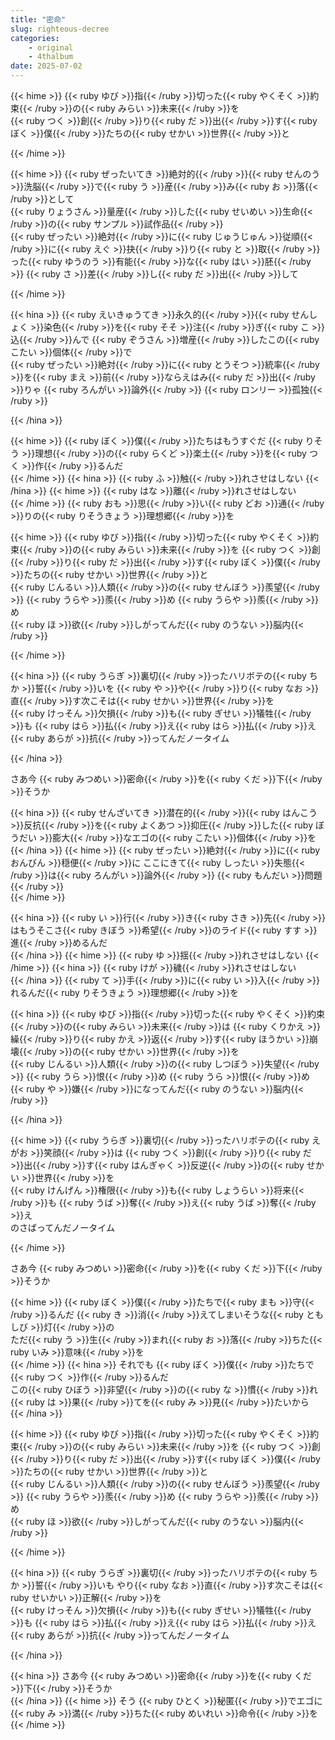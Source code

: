 ```yaml
---
title: "密命"
slug: righteous-decree
categories:
    - original
    - 4thalbum
date: 2025-07-02
---
```


{{< hime >}}
{{< ruby ゆび >}}指{{< /ruby >}}切った{{< ruby やくそく >}}約束{{< /ruby >}}の{{< ruby みらい >}}未来{{< /ruby >}}を  
{{< ruby つく >}}創{{< /ruby >}}り{{< ruby だ >}}出{{< /ruby >}}す{{< ruby ぼく >}}僕{{< /ruby >}}たちの{{< ruby せかい >}}世界{{< /ruby >}}と  

{{< /hime >}}

{{< hime >}}
{{< ruby ぜったいてき >}}絶対的{{< /ruby >}}{{< ruby せんのう >}}洗脳{{< /ruby >}}で{{< ruby う >}}産{{< /ruby >}}み{{< ruby お >}}落{{< /ruby >}}として  
{{< ruby りょうさん >}}量産{{< /ruby >}}した{{< ruby せいめい >}}生命{{< /ruby >}}の{{< ruby サンプル >}}試作品{{< /ruby >}}  
{{< ruby ぜったい >}}絶対{{< /ruby >}}に{{< ruby じゅうじゅん >}}従順{{< /ruby >}}に{{< ruby えぐ >}}抉{{< /ruby >}}り{{< ruby と >}}取{{< /ruby >}}った{{< ruby ゆうのう >}}有能{{< /ruby >}}な{{< ruby はい >}}胚{{< /ruby >}} {{< ruby さ >}}差{{< /ruby >}}し{{< ruby だ >}}出{{< /ruby >}}して  

{{< /hime >}}

{{< hina >}}
{{< ruby えいきゅうてき >}}永久的{{< /ruby >}}{{< ruby せんしょく >}}染色{{< /ruby >}}を{{< ruby そそ >}}注{{< /ruby >}}ぎ{{< ruby こ >}}込{{< /ruby >}}んで {{< ruby ぞうさん >}}増産{{< /ruby >}}したこの{{< ruby こたい >}}個体{{< /ruby >}}で  
{{< ruby ぜったい >}}絶対{{< /ruby >}}に{{< ruby とうそつ >}}統率{{< /ruby >}}を{{< ruby まえ >}}前{{< /ruby >}}ならえはみ{{< ruby だ >}}出{{< /ruby >}}りゃ {{< ruby ろんがい >}}論外{{< /ruby >}} {{< ruby ロンリー >}}孤独{{< /ruby >}}  

{{< /hina >}}

{{< hime >}}
{{< ruby ぼく >}}僕{{< /ruby >}}たちはもうすぐだ {{< ruby りそう >}}理想{{< /ruby >}}の{{< ruby らくど >}}楽土{{< /ruby >}}を{{< ruby つく >}}作{{< /ruby >}}るんだ  
{{< /hime >}}
{{< hina >}}
{{< ruby ふ >}}触{{< /ruby >}}れさせはしない 
{{< /hina >}}
{{< hime >}}
{{< ruby はな >}}離{{< /ruby >}}れさせはしない  
{{< /hime >}}
{{< ruby おも >}}思{{< /ruby >}}い{{< ruby どお >}}通{{< /ruby >}}りの{{< ruby りそうきょう >}}理想郷{{< /ruby >}}を  

{{< hime >}}
{{< ruby ゆび >}}指{{< /ruby >}}切った{{< ruby やくそく >}}約束{{< /ruby >}}の{{< ruby みらい >}}未来{{< /ruby >}}を {{< ruby つく >}}創{{< /ruby >}}り{{< ruby だ >}}出{{< /ruby >}}す{{< ruby ぼく >}}僕{{< /ruby >}}たちの{{< ruby せかい >}}世界{{< /ruby >}}と  
{{< ruby じんるい >}}人類{{< /ruby >}}の{{< ruby せんぼう >}}羨望{{< /ruby >}} 
{{< ruby うらや >}}羨{{< /ruby >}}め {{< ruby うらや >}}羨{{< /ruby >}}め  
{{< ruby ほ >}}欲{{< /ruby >}}しがってんだ{{< ruby のうない >}}脳内{{< /ruby >}}  

{{< /hime >}}

{{< hina >}}
{{< ruby うらぎ >}}裏切{{< /ruby >}}ったハリボテの{{< ruby ちか >}}誓{{< /ruby >}}いを {{< ruby や >}}や{{< /ruby >}}り{{< ruby なお >}}直{{< /ruby >}}す次こそは{{< ruby せかい >}}世界{{< /ruby >}}を  
{{< ruby けっそん >}}欠損{{< /ruby >}}も{{< ruby ぎせい >}}犠牲{{< /ruby >}}も {{< ruby はら >}}払{{< /ruby >}}え{{< ruby はら >}}払{{< /ruby >}}え  
{{< ruby あらが >}}抗{{< /ruby >}}ってんだノータイム  

{{< /hina >}}

さあ今 {{< ruby みつめい >}}密命{{< /ruby >}}を{{< ruby くだ >}}下{{< /ruby >}}そうか  

{{< hina >}}
{{< ruby せんざいてき >}}潜在的{{< /ruby >}}{{< ruby はんこう >}}反抗{{< /ruby >}}を{{< ruby よくあつ >}}抑圧{{< /ruby >}}した{{< ruby ぼうだい >}}膨大{{< /ruby >}}なエゴの{{< ruby こたい >}}個体{{< /ruby >}}を  
{{< /hina >}}
{{< hime >}}
{{< ruby ぜったい >}}絶対{{< /ruby >}}に{{< ruby おんびん >}}穏便{{< /ruby >}}に ここにきて{{< ruby しったい >}}失態{{< /ruby >}}は{{< ruby ろんがい >}}論外{{< /ruby >}} {{< ruby もんだい >}}問題{{< /ruby >}}  
{{< /hime >}}

{{< hina >}}
{{< ruby い >}}行{{< /ruby >}}き{{< ruby さき >}}先{{< /ruby >}}はもうそこさ{{< ruby きぼう >}}希望{{< /ruby >}}のライド{{< ruby すす >}}進{{< /ruby >}}めるんだ  
{{< /hina >}}
{{< hime >}}
{{< ruby ゆ >}}揺{{< /ruby >}}れさせはしない 
{{< /hime >}}
{{< hina >}}
{{< ruby けが >}}穢{{< /ruby >}}れさせはしない  
{{< /hina >}}
{{< ruby て >}}手{{< /ruby >}}に{{< ruby い >}}入{{< /ruby >}}れるんだ{{< ruby りそうきょう >}}理想郷{{< /ruby >}}を  

{{< hina >}}
{{< ruby ゆび >}}指{{< /ruby >}}切った{{< ruby やくそく >}}約束{{< /ruby >}}の{{< ruby みらい >}}未来{{< /ruby >}}は {{< ruby くりかえ >}}繰{{< /ruby >}}り{{< ruby かえ >}}返{{< /ruby >}}す{{< ruby ほうかい >}}崩壊{{< /ruby >}}の{{< ruby せかい >}}世界{{< /ruby >}}を  
{{< ruby じんるい >}}人類{{< /ruby >}}の{{< ruby しつぼう >}}失望{{< /ruby >}} 
{{< ruby うら >}}恨{{< /ruby >}}め {{< ruby うら >}}恨{{< /ruby >}}め  
{{< ruby や >}}嫌{{< /ruby >}}になってんだ{{< ruby のうない >}}脳内{{< /ruby >}}  

{{< /hina >}}

{{< hime >}}
{{< ruby うらぎ >}}裏切{{< /ruby >}}ったハリボテの{{< ruby えがお >}}笑顔{{< /ruby >}}は {{< ruby つく >}}創{{< /ruby >}}り{{< ruby だ >}}出{{< /ruby >}}す{{< ruby はんぎゃく >}}反逆{{< /ruby >}}の{{< ruby せかい >}}世界{{< /ruby >}}を  
{{< ruby けんげん >}}権限{{< /ruby >}}も{{< ruby しょうらい >}}将来{{< /ruby >}}も 
{{< ruby うば >}}奪{{< /ruby >}}え{{< ruby うば >}}奪{{< /ruby >}}え  
のさばってんだノータイム  

{{< /hime >}}

さあ今 {{< ruby みつめい >}}密命{{< /ruby >}}を{{< ruby くだ >}}下{{< /ruby >}}そうか  

{{< hime >}}
{{< ruby ぼく >}}僕{{< /ruby >}}たちで{{< ruby まも >}}守{{< /ruby >}}るんだ {{< ruby き >}}消{{< /ruby >}}えてしまいそうな{{< ruby ともしび >}}灯{{< /ruby >}}の  
ただ{{< ruby う >}}生{{< /ruby >}}まれ{{< ruby お >}}落{{< /ruby >}}ちた{{< ruby いみ >}}意味{{< /ruby >}}を  
{{< /hime >}}
{{< hina >}}
それでも {{< ruby ぼく >}}僕{{< /ruby >}}たちで{{< ruby つく >}}作{{< /ruby >}}るんだ  
この{{< ruby ひぼう >}}非望{{< /ruby >}}の{{< ruby な >}}慣{{< /ruby >}}れ{{< ruby は >}}果{{< /ruby >}}てを{{< ruby み >}}見{{< /ruby >}}たいから  
{{< /hina >}}

{{< hime >}}
{{< ruby ゆび >}}指{{< /ruby >}}切った{{< ruby やくそく >}}約束{{< /ruby >}}の{{< ruby みらい >}}未来{{< /ruby >}}を {{< ruby つく >}}創{{< /ruby >}}り{{< ruby だ >}}出{{< /ruby >}}す{{< ruby ぼく >}}僕{{< /ruby >}}たちの{{< ruby せかい >}}世界{{< /ruby >}}と  
{{< ruby じんるい >}}人類{{< /ruby >}}の{{< ruby せんぼう >}}羨望{{< /ruby >}} 
{{< ruby うらや >}}羨{{< /ruby >}}め {{< ruby うらや >}}羨{{< /ruby >}}め  
{{< ruby ほ >}}欲{{< /ruby >}}しがってんだ{{< ruby のうない >}}脳内{{< /ruby >}}  

{{< /hime >}}

{{< hina >}}
{{< ruby うらぎ >}}裏切{{< /ruby >}}ったハリボテの{{< ruby ちか >}}誓{{< /ruby >}}いも やり{{< ruby なお >}}直{{< /ruby >}}す次こそは{{< ruby せいかい >}}正解{{< /ruby >}}を  
{{< ruby けっそん >}}欠損{{< /ruby >}}も{{< ruby ぎせい >}}犠牲{{< /ruby >}}も 
{{< ruby はら >}}払{{< /ruby >}}え{{< ruby はら >}}払{{< /ruby >}}え  
{{< ruby あらが >}}抗{{< /ruby >}}ってんだノータイム  

{{< /hina >}}

{{< hina >}}
さあ今 {{< ruby みつめい >}}密命{{< /ruby >}}を{{< ruby くだ >}}下{{< /ruby >}}そうか  
{{< /hina >}}
{{< hime >}}
そう {{< ruby ひとく >}}秘匿{{< /ruby >}}でエゴに{{< ruby み >}}満{{< /ruby >}}ちた{{< ruby めいれい >}}命令{{< /ruby >}}を  
{{< /hime >}}
